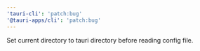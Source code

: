 ```yaml
---
'tauri-cli': 'patch:bug'
'@tauri-apps/cli': 'patch:bug'
---
```


Set current directory to tauri directory before reading config file.
